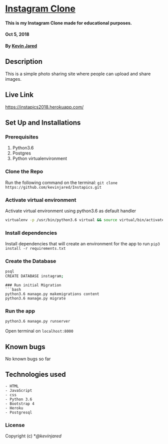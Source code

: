 # [Instagram Clone](https://instapics2018.herokuapp.com/)

#### This is my Instagram Clone made for educational purposes.
#### Oct 5, 2018
#### By **[Kevin Jared](https://github.com/kevinjared)**

## Description
This is a simple photo sharing site where people can upload and share images.

## Live Link
https://instapics2018.herokuapp.com/

## Set Up and Installations

### Prerequisites
1. Python3.6
2. Postgres
3. Python virtualenvironment
### Clone the Repo
Run the following command on the terminal:
`git clone https://github.com/kevinjared/Instapics.git`

### Activate virtual environment
Activate virtual environment using python3.6 as default handler
```bash
virtualenv -p /usr/bin/python3.6 virtual && source virtual/bin/activate
```

### Install dependencies
Install dependencies that will create an environment for the app to run
`pip3 install -r requirements.txt`

### Create the Database
```bash
psql
CREATE DATABASE instagram;
```

```
### Run initial Migration
```bash
python3.6 manage.py makemigrations content
python3.6 manage.py migrate
```

### Run the app
```bash
python3.6 manage.py runserver
```
Open terminal on `localhost:8000`

## Known bugs
No known bugs so far

## Technologies used
    - HTML
    - JavaScript
    - css
    - Python 3.6
    - Bootstrap 4
    - Heroku
    - Postgresql

### License
Copyright (c) **@kevinjared*
